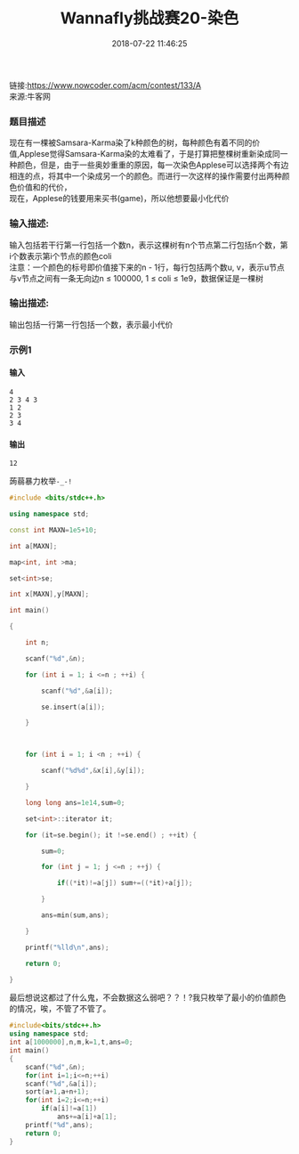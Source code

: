 ﻿---
title: Wannafly挑战赛20-染色
date: 2018-07-22 11:46:25
tags: ["ACM","Nowcoder","C++","C"]
categories: ["ACM"]
---

链接:https://www.nowcoder.com/acm/contest/133/A  
来源:牛客网  

### 题目描述

现在有一棵被Samsara-Karma染了k种颜色的树，每种颜色有着不同的价值,Applese觉得Samsara-Karma染的太难看了，于是打算把整棵树重新染成同一种颜色，但是，由于一些奥妙重重的原因，每一次染色Applese可以选择两个有边相连的点，将其中一个染成另一个的颜色。而进行一次这样的操作需要付出两种颜色价值和的代价，  
现在，Applese的钱要用来买书(game)，所以他想要最小化代价    

### 输入描述:
输入包括若干行第一行包括一个数n，表示这棵树有n个节点第二行包括n个数，第i个数表示第i个节点的颜色coli  
注意：一个颜色的标号即价值接下来的n - 1行，每行包括两个数u, v，表示u节点与v节点之间有一条无向边n ≤ 100000, 1 ≤ coli ≤ 1e9，数据保证是一棵树

### 输出描述:
输出包括一行第一行包括一个数，表示最小代价

### 示例1
#### 输入

    4  
    2 3 4 3  
    1 2  
    2 3  
    3 4  

#### 输出

    12


蒟蒻暴力枚举`-_-!`
```cpp
#include <bits/stdc++.h>

using namespace std;

const int MAXN=1e5+10;

int a[MAXN];

map<int, int >ma;

set<int>se;

int x[MAXN],y[MAXN];

int main()

{

    int n;

    scanf("%d",&n);

    for (int i = 1; i <=n ; ++i) {

        scanf("%d",&a[i]);

        se.insert(a[i]);

    }



    for (int i = 1; i <n ; ++i) {

        scanf("%d%d",&x[i],&y[i]);

    }

    long long ans=1e14,sum=0;

    set<int>::iterator it;

    for (it=se.begin(); it !=se.end() ; ++it) {

        sum=0;

        for (int j = 1; j <=n ; ++j) {

            if((*it)!=a[j]) sum+=((*it)+a[j]);

        }

        ans=min(sum,ans);

    }

    printf("%lld\n",ans);

    return 0;

}
```

最后想说这都过了什么鬼，不会数据这么弱吧？？！?我只枚举了最小的价值颜色的情况，唉，不管了不管了。
```cpp
#include<bits/stdc++.h>
using namespace std;
int a[1000000],n,m,k=1,t,ans=0;
int main()
{
    scanf("%d",&n);
    for(int i=1;i<=n;++i)
    scanf("%d",&a[i]);
    sort(a+1,a+n+1);
    for(int i=2;i<=n;++i)
        if(a[i]!=a[1])
            ans+=a[i]+a[1];
    printf("%d",ans);
    return 0;
}
```